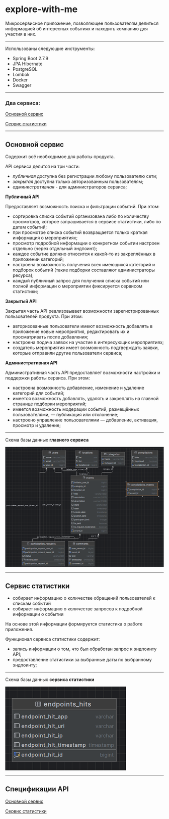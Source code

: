 # explore-with-me

Микросервисное приложение, позволяющее пользователям делиться информацией об интересных событиях и находить компанию для
участия в них.

---
Использованы следующие инструменты:

- Spring Boot 2.7.9
- JPA Hibernate
- PostgreSQL
- Lombok
- Docker
- Swagger

---

### Два сервиса:
[Основной сервис](#основной-сервис)

[Сервис статистики](#сервис-статистики)

---

## <a name="основной-сервис"></a> Основной сервис

Содержит всё необходимое для работы продукта. 

API сервиса делится на три части:
- *публичная* доступна без регистрации любому пользователю сети;
- *закрытая* доступна только авторизованным пользователям;
- *административная* - для администраторов сервиса;


**Публичный API**

Предоставляет возможность поиска и фильтрации событий. При этом:
- сортировка списка событий организована либо по количеству просмотров, которое запрашивается в сервисе статистики, либо по датам событий;
- при просмотре списка событий возвращается только краткая информация о мероприятиях;
- просмотр подробной информации о конкретном событии настроен отдельно (через отдельный эндпоинт);
- каждое событие должно относится к какой-то из закреплённых в приложении категорий;
- настроена возможность получения всех имеющихся категорий и подборок событий (такие подборки составляют администраторы ресурса);
- каждый публичный запрос для получения списка событий или полной информации о мероприятии фиксируется сервисом статистики;

**Закрытый API**

Закрытая часть API реализовывает возможности зарегистрированных пользователей продукта. При этом:
- авторизованные пользователи имеют возможность добавлять в приложение новые мероприятия, редактировать их и просматривать после добавления;
- настроена подача заявок на участие в интересующих мероприятиях;
- создатель мероприятия имеет возможность подтверждать заявки, которые отправили другие пользователи сервиса;

**Административная API**

Административная часть API предоставляет возможности настройки и поддержки работы сервиса. При этом:
- настроена возможность добавление, изменение и удаление категорий для событий;
- имеется возможность добавлять, удалять и закреплять на главной странице подборки мероприятий;
- имеется возможность модерации событий, размещённых пользователями, — публикация или отклонение;
- настроено управление пользователями — добавление, активация, просмотр и удаление;

---
Схема базы данных **главного сервиса**

![Диаграмма](diagram_main_service.png)

---

## <a name="сервис-статистики"></a> Cервис статистики

- собирает информацию о количестве обращений пользователей к спискам событий 
- собирает информацию о количестве запросов к подробной информации о событии

На основе этой информации формируется статистика о работе приложения.

Функционал сервиса статистики содержит:
- запись информации о том, что был обработан запрос к эндпоинту API;
- предоставление статистики за выбранные даты по выбранному эндпоинту;

---

Cхема базы данных **сервиса статистики**

![Диаграмма](diagram_stats_service.png)

---

## Спецификации API
[Основной сервис](ewm-main-service-spec.json)

[Сервис статистики](ewm-stats-service-spec.json)

